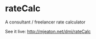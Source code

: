 # rateCalc

A consultant / freelancer rate calculator

See it live: http://mjeaton.net/dmi/rateCalc
